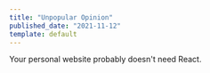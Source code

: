 ```yaml
---
title: "Unpopular Opinion"
published_date: "2021-11-12"
template: default
---
```


Your personal website probably doesn't need React.
